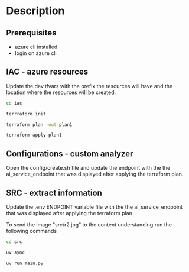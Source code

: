 # Description

## Prerequisites

- azure cli installed
- login on azure cli

## IAC - azure resources

Update the dev.tfvars with the prefix the resources will have and the location where the resources will be created.

```sh
cd iac

terrraform init

terraform plan -out plan1

terraform apply plan1
```

## Configurations - custom analyzer

Open the config/create.sh file and update the endpoint with the the ai_service_endpoint that was displayed after applying the terraform plan.

## SRC - extract information

Update the .env ENDPOINT variable file with the the ai_service_endpoint that was displayed after applying the terraform plan

To send the image "src/r2.jpg" to the content understanding run the following commands

```sh
cd src

uv sync

uv run main.py

```